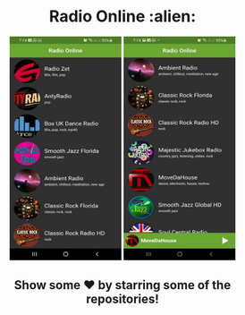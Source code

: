 <div align="center"><h1>Radio Online :alien:</h1></div>
<div class="row" align="center">
  <img src="./assets/image-1.jpeg" width="200" height="400" />
  <img src="./assets/image-2.jpeg" width="200" height="400" />
</div>
<div align="center">
    <h2>Show some ❤️ by starring some of the repositories!</h2>
</div>